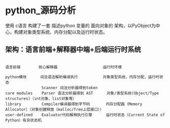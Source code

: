 # python_源码分析

使用 c语言 构建了一套 描述python 变量的 面向对象的 架构，以PyObject为中心，构建对象类型系统、内存分配以及运行时状态。

## 架构：语言前端+解释器中端+后端运行时系统
```

语言前端        核心解释器                    运行时环境

python模块      词法语法解析编译执行           对象类型系统，内存分配，运行时状态
                Scanner 词法分析器得到token
core modules    Parser 语法分析器得到 AST      对象/类型系统(Object/Type structures)（int对象、list对象等）
library         Compiler编译器得到字节码       内存分配器（Memory Allocator）（对象创建释放（malloc/free上层接口））
user-defined    Evaluator代码解释执行引擎      运行时状态（Current State of Python）有穷状态机

```
